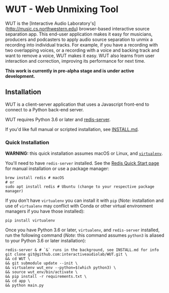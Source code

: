 # WUT - Web Unmixing Tool

WUT is the [Interactive Audio Laboratory's] (http://music.cs.northwestern.edu) browser-based interactive source separation app. This end-user application makes it easy for musicians, producers and podcasters to apply audio source separation to unmix a recording into individual tracks. For example, if you have a recording with two overlapping voices, or a recording with a voice and backing track and want to remove a voice, WUT makes it easy. WUT also learns from user interaction and correction, improving its performance for next time.

**This work is currently in pre-alpha stage and is under active development.**

## Installation
WUT is a client-server application that uses a Javascript front-end to connect to a Python back-end server.  

WUT requires Python 3.6 or later and [redis-server](https://redis.io/).

If you'd like full manual or scripted installation, see [INSTALL.md](INSTALL.md).

### Quick Installation

**WARNING:** this quick installation assumes macOS or Linux, and [`virtualenv`](https://virtualenv.pypa.io/en/latest/).

You'll need to have `redis-server` installed. See the [Redis Quick Start page](https://redis.io/topics/quickstart) for manual installation or use a package manager:

```shell
brew install redis # macOS
# or
sudo apt install redis # Ubuntu (change to your respective package manager)
```

If you don't have `virtualenv` you can install it with `pip` (*Note:* installation and use of `virtualenv` may conflict with Conda or other virtual environment managers if you have those installed):

```
pip install virtualenv
```

Once you have Python 3.6 or later, `virtualenv`, and `redis-server` installed, run the following command (*Note:* this command assumes `python3` is aliased to your Python 3.6 or later installation):

```
redis-server & # `&` runs in the background, see INSTALL.md for info
git clone git@github.com:interactiveaudiolab/WUT.git \
&& cd WUT \
&& git submodule update --init \
&& virtualenv wut_env --python=$(which python3) \
&& source wut_env/bin/activate \
&& pip install -r requirements.txt \
&& cd app \
&& python main.py
```
